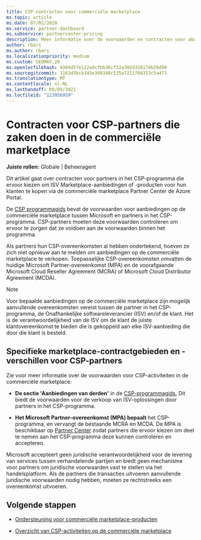 ```yaml
---
title: CSP-contracten voor commerciële marketplace
ms.topic: article
ms.date: 07/02/2020
ms.service: partner-dashboard
ms.subservice: partnercenter-pricing
description: Meer informatie over de voorwaarden en contracten voor abonnementen op ISV-producten van derden die zijn gekocht door CSP-partners in de commerciële marketplace.
author: rbars
ms.author: rbars
ms.localizationpriority: medium
ms.custom: SEOMAY.20
ms.openlocfilehash: 4304d57e122adcfbb36cf32a302d316174b26d90
ms.sourcegitcommit: 1161d5bcb345e368348c535a7211f0d353c5a471
ms.translationtype: MT
ms.contentlocale: nl-NL
ms.lasthandoff: 09/09/2021
ms.locfileid: "123956959"
---
```

# <a name="contracts-for-csp-partners-doing-business-in-the-commercial-marketplace"></a>Contracten voor CSP-partners die zaken doen in de commerciële marketplace


**Juiste rollen:** Globale | Beheeragent

Dit artikel gaat over contracten voor partners in het CSP-programma die ervoor kiezen om ISV Marketplace-aanbiedingen of -producten voor hun klanten te kopen via de commerciële marketplace Partner Center de Azure Portal.

De [CSP programmagids](https://go.microsoft.com/fwlink/p/?LinkId=617100) bevat de voorwaarden voor aanbiedingen op de commerciële marketplace tussen Microsoft en partners in het CSP-programma. CSP-partners moeten deze voorwaarden controleren om ervoor te zorgen dat ze voldoen aan de voorwaarden binnen het programma.  

Als partners hun CSP-overeenkomsten al hebben ondertekend, hoeven ze zich niet opnieuw aan te melden om aanbiedingen op de commerciële marketplace te verkopen. Toepasselijke CSP-overeenkomsten omvatten de huidige Microsoft Partner-overeenkomst (MPA) en de voorafgaande Microsoft Cloud Reseller Agreement (MCRA) of Microsoft Cloud Distributor Agreement (MCDA).

>[!NOTE]
> Voor bepaalde aanbiedingen op de commerciële marketplace zijn mogelijk aanvullende overeenkomsten vereist tussen de partner in het CSP-programma, de Onafhankelijke softwareleverancier (ISV) en/of de klant. Het is de verantwoordelijkheid van de ISV om de klant de juiste klantovereenkomst te bieden die is gekoppeld aan elke ISV-aanbieding die door die klant is besteld.

## <a name="specific-marketplace-contract-areas-and-distinctions-for-csp-partners"></a>Specifieke marketplace-contractgebieden en -verschillen voor CSP-partners

Zie voor meer informatie over de voorwaarden voor CSP-activiteiten in de commerciële marketplace:

- **De sectie 'Aanbiedingen van derden'** in de [CSP-programmagids.](https://go.microsoft.com/fwlink/p/?LinkId=617100) Dit biedt de voorwaarden voor de verkoop van ISV-oplossingen door partners in het CSP-programma.

- **Het Microsoft Partner-overeenkomst (MPA) bepaalt** het CSP-programma, en vervangt de bestaande MCRA en MCDA. De MPA is beschikbaar op [Partner Center](https://partner.microsoft.com/pcv/dashboard/overview) zodat partners die ervoor kiezen om deel te nemen aan het CSP-programma deze kunnen controleren en accepteren.
  
Microsoft accepteert geen juridische verantwoordelijkheid voor de levering van services tussen verhandelende partijen en biedt geen mechanisme voor partners om juridische voorwaarden vast te stellen via het handelsplatform. Als de partners die transacties uitvoeren aanvullende juridische voorwaarden nodig hebben, moeten ze rechtstreeks een overeenkomst uitvoeren.

## <a name="next-steps"></a>Volgende stappen

- [Ondersteuning voor commerciële marketplace-producten](csp-commercial-marketplace-support.md)

- [Overzicht van CSP-activiteiten op de commerciële marketplace](csp-commercial-marketplace-overview.md)
